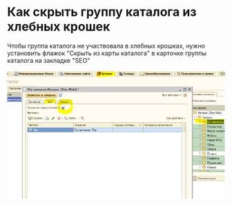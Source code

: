 # Как скрыть группу каталога из хлебных крошек

Чтобы группа каталога не участвовала в хлебных крошках, нужно установить флажок "Скрыть из карты каталога" в карточке группы каталога на закладке "SEO"

![](../.gitbook/assets/image.png)

